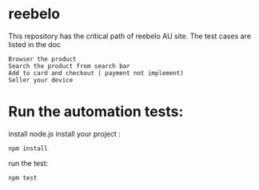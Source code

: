 # reebelo
This repository has the critical path of reebelo AU site. The test cases are listed in the doc
```
Browser the product
Search the product from search bar
Add to card and checkout ( payment not implement)
Seller your device 
```

# Run the automation tests:
install node.js 
install your project : 
```
npm install
```
run the test: 
```
npm test
```
